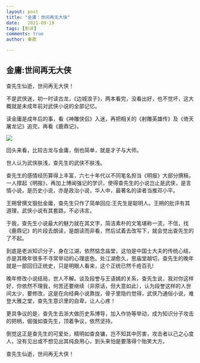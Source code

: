 ```yaml
---
layout: post
title: "金庸：世间再无大侠"
date:   2021-09-19
tags: [影评]
comments: true
author: 秦歌

---
```




## 金庸:世间再无大侠



查先生仙逝，世间再无大侠！

不是武侠迷，初一时读古龙，《边城浪子》，两本看完，没看出好，也不觉坏，这大概就是未成年前对武侠小说的全部记忆。

读金庸是成年后的事，看《神雕侠侣》入迷，再把相关的《射雕英雄传》及《倚天屠龙记》追完，再看《鹿鼎记》。

![](https://raw.githubusercontent.com/jandyxu/jandyxu.github.io/master/images/jyong/%E9%87%91%E5%BA%B8.jpg)

回头来看，比较古龙与金庸，倒也简单，就是才子与大师。

世人认为武侠肤浅，查先生的武侠不肤浅。

查先生的感情经历算得上丰富，六七十年代以不同笔名担当《明报》大部分撰稿，一人撑起《明报》，再加上博闻强记的学识，使得查先生的小说岂止是武侠，是言情小说，是历史小说，亦是政治小说，华人中，最著名的读者当推邓小平。

王朔曾撰文狠批金庸，查先生只作了简单回应:王先生是聪明人。王朔的批评有其道理，武侠小说有其套路，不必讳言。

于我，查先生小说最大的魅力就在其文字，简洁素朴的文笔堪称一流，不信，找《鹿鼎记》的片段去朗读，是朗读而非看，然后试着去改写下，就会觉出查先生的了不起。

到底是老派知识分子，身在江湖，依然惦念庙堂，这怕是中国士大夫的传统心结，亦是其晚年很多不寻常举动的心理底色。处江湖愈久，思庙堂越切，查先生的晚年就是一部回归正统史，只是明眼人看来，这个正统已然千疮百孔!

晚年修改小说结局，世人不解。谈及段誉与王语嫣的关系，查先生说，我对你这样好，你依然不理我，何苦还要继续（非原话，但大意如此），认为段誉这样的人世间太少，要修改，这是在向经典小说靠拢，骨子里隐约觉得，武侠乃通俗小说，难登大雅之堂，查先生意识里的自卑，让人心疼！

更具争议的是，查先生去浙大做历史系博导，加入作协等举动，成为知识分子攻击的把柄，倔强如查先生，顶着争议，依然坚持。

倒觉这正是查先生的可爱处，精明如查良镛，岂不知其中厉害，攻击者以己之心度人，没有见出或不想见出其纯良用心，到头来怕是要落得个贻笑大方。

查先生仙逝，世间再无大侠！

